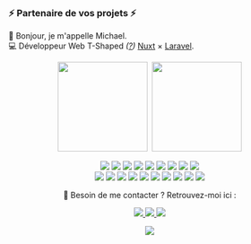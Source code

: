 <h3>⚡️ Partenaire de vos projets ⚡️</h3>
<p>
🧔 Bonjour, je m'appelle Michael.<br/>
💻 Développeur Web <bold>T-Shaped</bold><em> (<a href="https://letslearnabout.net/blog/what-it-is-a-t-shaped-developer-and-why-you-should-be-one">?</a>)</em> <bold><a href="https://nuxt.com">Nuxt</a></bold> × <bold><a href="https://laravel.com">Laravel</a></bold>.<br/>
</p>
<div align="center">
  <img height="160em" src="https://github-readme-stats.vercel.app/api?username=Michaelbr-Dev&show_icons=true&theme=dracula&include_all_commits=true&count_private=true&icon_color=2FC18C&title_color=2FC18C&bg_color=1A1D21"/>&nbsp;
  <img height="160em" src="https://github-readme-stats.vercel.app/api/top-langs/?username=Michaelbr-Dev&layout=compact&langs_count=7&theme=dracula&title_color=2FC18C&bg_color=1A1D21"/>
  <p>
    <img src="https://img.shields.io/badge/-Visual%20Studio%20Code-23A9F2?style=flat-square&logo=Visual%20Studio%20Code&logoColor=white"/>
    <img src="https://img.shields.io/badge/-Github-181717?style=flat-square&logo=GitHub&logoColor=white"/>
    <img src="https://img.shields.io/badge/-Git-F44D27?style=flat-square&logo=Git&logoColor=white"/>
    <img src="https://img.shields.io/badge/-NPM-CB3837?style=flat-square&logo=NPM&logoColor=white"/>
    <img src="https://img.shields.io/badge/-PNPM-f69220?style=flat-square&logo=pnpm&logoColor=white"/>
    <img src="https://img.shields.io/badge/-Apache-D22128?style=flat-square&logo=Apache&logoColor=white"/>
    <img src="https://img.shields.io/badge/-Trello-0079BF?style=flat-square&logo=Trello&logoColor=white"/>
    <img src="https://img.shields.io/badge/-MySQL-3e6e93?style=flat-square&logo=MySQL&logoColor=white"/>
    <img src="https://img.shields.io/badge/-Insomnia-5849BE?style=flat-square&logo=Insomnia&logoColor=white"/><br/>
    <img src="https://img.shields.io/badge/-Notion-000000?style=flat-square&logo=Notion&logoColor=white"/>
    <img src="https://img.shields.io/badge/-Nuxt-42B883?style=flat-square&logo=nuxt&logoColor=white"/>
    <img src="https://img.shields.io/badge/-Vue.js-42B883?style=flat-square&logo=Vue.js&logoColor=white"/>
    <img src="https://img.shields.io/badge/-Laravel-F55247?style=flat-square&logo=Laravel&logoColor=white"/>
    <img src="https://img.shields.io/badge/-React.js-3998b6?style=flat-square&logo=React&logoColor=white"/>
    <img src="https://img.shields.io/badge/-ESLint-4B32C3?style=flat-square&logo=ESLint&logoColor=white"/>
    <img src="https://img.shields.io/badge/-HTML5-E34F26?style=flat-square&logo=HTML5&logoColor=white"/>
    <img src="https://img.shields.io/badge/-CSS3-1572B6?style=flat-square&logo=CSS3&logoColor=white"/>
    <img src="https://img.shields.io/badge/-Debian-A80030?style=flat-square&logo=Debian&logoColor=white"/>
    <img src="https://img.shields.io/badge/-Codacy-222F29?style=flat-square&logo=Codacy&logoColor=white"/>
  </p>
  <p>
    📣 Besoin de me contacter ? Retrouvez-moi ici :<br/>
  </p>
  <p>
    <a href="mailto:contact@michaelbr-dev.fr?subject=[GitHub]%20 
      🔥%20Prise%20de%20contact&body=Bonjour%20Michael%2C%0A%0AJe%20viens%20vers%20toi%20aujourd%27hui%20apr%C3%A8s%20avoir%20vu%20ton%20profil%20GitHub%20pour%20...">
      <img 
        src="https://img.shields.io/badge/e‑mail-D14836.svg?style=for-the-badge&logo=GMail&logoColor=white"/>
    </a>
    <a href="https://linkedin.com/in/michael-briquet-278478127" target="_blank">
      <img src="https://img.shields.io/badge/linkedin-0077B5.svg?style=for-the-badge&logo=linkedin&logoColor=white"/>
    </a>
    <a href="http://www.michaelbr-dev.fr/" target="_blank"><img src="https://img.shields.io/badge/Mon Site Web-023235.svg?style=for-the-badge&logo=instagram&logoColor=white"/></a>
  </p>
  <p>
    <img src="https://img.shields.io/badge/Disponible%20pour%20affaire-%20-green?style=for-the-badge">
  </p>
</div>
  
